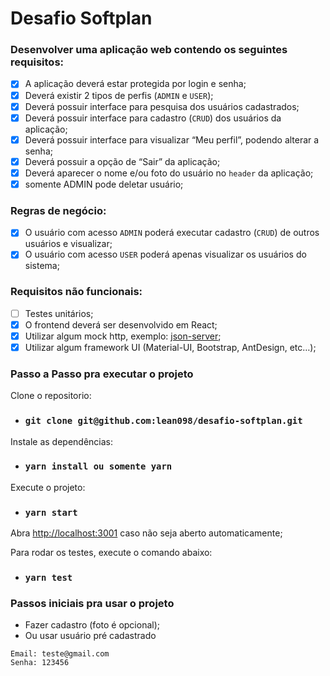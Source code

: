 # **Desafio Softplan**

### **Desenvolver uma aplicação web contendo os seguintes requisitos:**

- [x] A aplicação deverá estar protegida por login e senha;
- [x] Deverá existir 2 tipos de perfis (`ADMIN` e `USER`);
- [x] Deverá possuir interface para pesquisa dos usuários cadastrados;
- [x] Deverá possuir interface para cadastro (`CRUD`) dos usuários da aplicação;
- [x] Deverá possuir interface para visualizar “Meu perfil”, podendo alterar a senha;
- [x] Deverá possuir a opção de “Sair” da aplicação;
- [x] Deverá aparecer o nome e/ou foto do usuário no `header` da aplicação;
- [x] somente ADMIN pode deletar usuário;

### **Regras de negócio:**

- [x] O usuário com acesso `ADMIN` poderá executar cadastro (`CRUD`) de outros usuários e visualizar;
- [x] O usuário com acesso `USER` poderá apenas visualizar os usuários do sistema;

### **Requisitos não funcionais:**

- [ ] Testes unitários;
- [x] O frontend deverá ser desenvolvido em React;
- [x] Utilizar algum mock http, exemplo: [json-server](https://github.com/typicode/json-server);
- [x] Utilizar algum framework UI (Material-UI, Bootstrap, AntDesign, etc…);

### **Passo a Passo pra executar o projeto**

Clone o repositorio:

- ### `git clone git@github.com:lean098/desafio-softplan.git`

Instale as dependências:

- ### `yarn install ou somente yarn`

Execute o projeto:

- ### `yarn start`

Abra [http://localhost:3001](http://localhost:3001) caso não seja aberto automaticamente;

Para rodar os testes, execute o comando abaixo:

- ### `yarn test`

### **Passos iniciais pra usar o projeto**

- Fazer cadastro (foto é opcional);
- Ou usar usuário pré cadastrado

```
Email: teste@gmail.com
Senha: 123456
```
